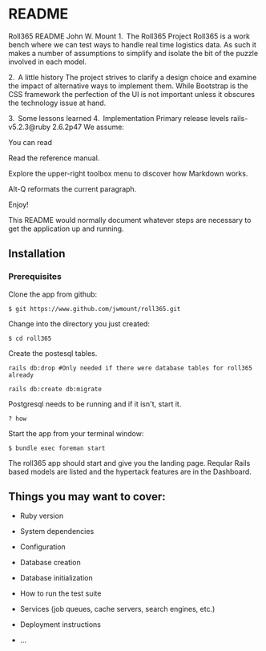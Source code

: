 # README

Roll365 README
John W. Mount
1. The Roll365 Project
Roll365 is a work bench where we can test ways to handle real time logistics data. As such it makes a number of assumptions to simplify and isolate the bit of the puzzle involved in each model.

2. A little history
The project strives to clarify a design choice and examine the impact of alternative ways to implement them. While Bootstrap is the CSS framework the perfection of the UI is not important unless it obscures the technology issue at hand.

3. Some lessons learned
4. Implementation
Primary release levels rails-v5.2.3@ruby 2.6.2p47
We assume:

You can read

Read the reference manual.

Explore the upper-right toolbox menu to discover how Markdown works.

Alt-Q reformats the current paragraph.

Enjoy!

This README would normally document whatever steps are necessary to get the
application up and running.

## Installation 

### Prerequisites

Clone the app from github:

```$ git https://www.github.com/jwmount/roll365.git```
 
Change into the directory you just created:
 
```$ cd roll365```

Create the postesql tables.

```rails db:drop #Only needed if there were database tables for roll365 already```

```rails db:create db:migrate```

Postgresql needs to be running and if it isn't, start it.

```? how```

Start the app from your terminal window:

```$ bundle exec foreman start```

The roll365 app should start and give you the landing page.  Reqular Rails based models are listed and the hypertack features are in the Dashboard.

## Things you may want to cover:

* Ruby version

* System dependencies

* Configuration

* Database creation

* Database initialization

* How to run the test suite

* Services (job queues, cache servers, search engines, etc.)

* Deployment instructions

* ...
